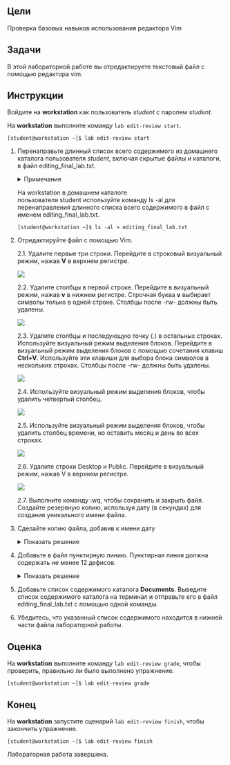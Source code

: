 ## Цели

Проверка базовых навыков использования редактора Vim

## Задачи

В этой лабораторной работе вы отредактируете текстовый файл с помощью редактора vim.

## Инструкции

Войдите на **workstation** как пользователь *student* с паролем *student*.

На **workstation** выполните команду `lab edit-review start`.

```
[student@workstation ~]$ lab edit-review start
```

1.	Перенаправьте длинный список всего содержимого из домашнего каталога пользователя *student*, включая скрытые файлы и каталоги, в файл editing_final_lab.txt.

    <details>
    <summary>Примечание</summary>
    Вывод может немного отличаться от показанных примеров.
    </details>

    На workstation в домашнем каталоге пользователя student используйте команду ls -al для перенаправления длинного списка всего содержимого в файл с именем editing_final_lab.txt.

    ```
    [student@workstation ~]$ ls -al > editing_final_lab.txt
    ```

2.	Отредактируйте файл с помощью Vim.

    2.1. Удалите первые три строки. Перейдите в строковый визуальный режим, нажав **V** в верхнем регистре.

    ![](assets/5.4.1.png)

    2.2. Удалите столбцы в первой строке. Перейдите в визуальный режим, нажав **v** в нижнем регистре. Строчная буква **v** выбирает символы только в одной строке. Столбцы после -rw- должны быть удалены.

    ![](assets/5.4.2.png)

    2.3. Удалите столбцы и последующую точку (.) в остальных строках. Используйте визуальный режим выделения блоков. Перейдите в визуальный режим выделения блоков с помощью сочетания клавиш **Ctrl+V**. Используйте эти клавиши для выбора блока символов в нескольких строках. Столбцы после -rw- должны быть удалены.

    ![](assets/5.4.3.png)

    2.4. Используйте визуальный режим выделения блоков, чтобы удалить четвертый столбец.

    ![](assets/5.4.4.png)

    2.5. Используйте визуальный режим выделения блоков, чтобы удалить столбец времени, но оставить месяц и день во всех строках.

    ![](assets/5.4.5.png)

    2.6. Удалите строки Desktop и Public. Перейдите в визуальный режим, нажав V в верхнем регистре.

    ![](assets/5.4.6.png)

    2.7. Выполните команду :wq, чтобы сохранить и закрыть файл. Создайте резервную копию, используя дату (в секундах) для создания уникального имени файла.

3. Сделайте копию файла, добавив к имени дату

    <details>
    <summary>Показать решение</summary>
    ```
    [student@workstation ~]$ cp editing_final_lab.txt editing_final_lab_$(date +%s).txt
    ```
    </details>

4.	Добавьте в файл пунктирную линию. Пунктирная линия должна содержать не менее 12 дефисов.

    <details>
    <summary>Показать решение</summary>
    ```
    [student@workstation ~]$ echo "----------------------------------------"
    >> editing_final_lab.txt
    ```
    </details>

5.	Добавьте список содержимого каталога **Documents**. Выведите список содержимого каталога на терминал и отправьте его в файл editing_final_lab.txt с помощью одной команды.

6.	Убедитесь, что указанный список содержимого находится в нижней части файла лабораторной работы.


## Оценка

На **workstation** выполните команду `lab edit-review grade`, чтобы проверить, правильно ли было выполнено упражнение.

```
[student@workstation ~]$ lab edit-review grade
```

## Конец

На **workstation** запустите сценарий `lab edit-review finish`, чтобы закончить упражнение.

```
[student@workstation ~]$ lab edit-review finish
```

Лабораторная работа завершена.
